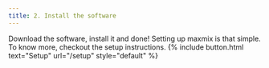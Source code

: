 ```yaml
---
title: 2. Install the software
---
```


Download the software, install it and done! Setting up maxmix is that simple.  
To know more, checkout the setup instructions.
{% include button.html text="Setup" url="/setup" style="default" %} 

